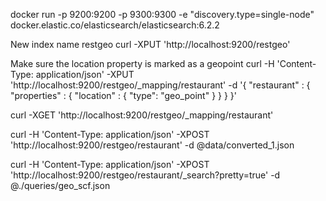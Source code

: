 
docker run -p 9200:9200 -p 9300:9300 -e "discovery.type=single-node" docker.elastic.co/elasticsearch/elasticsearch:6.2.2

New index name restgeo
curl -XPUT 'http://localhost:9200/restgeo'

Make sure the location property is marked as a geopoint
curl -H 'Content-Type: application/json' -XPUT 'http://localhost:9200/restgeo/_mapping/restaurant' -d '{
  "restaurant" : {
    "properties" : {
      "location" : {
        "type": "geo_point"
      }
    }
  }
}'

curl -XGET 'http://localhost:9200/restgeo/_mapping/restaurant'

curl -H 'Content-Type: application/json' -XPOST 'http://localhost:9200/restgeo/restaurant' -d @data/converted_1.json


curl -H 'Content-Type: application/json' -XPOST 'http://localhost:9200/restgeo/restaurant/_search?pretty=true' -d @./queries/geo_scf.json
